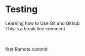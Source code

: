 # Testing
Learning how to Use Git and Github
<br>
This is a break line comment

<br>
<br>
first Remote commit

